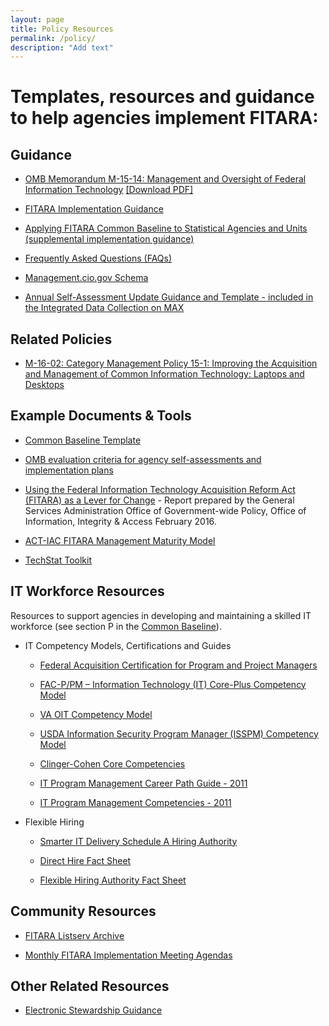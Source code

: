 ```yaml
---
layout: page
title: Policy Resources
permalink: /policy/
description: "Add text"
---
```


# Templates, resources and guidance to help agencies implement FITARA:

## Guidance 
* [OMB Memorandum M-15-14: Management and Oversight of Federal Information Technology](/implementation/#OMB-Memorandum-M-15-14) [[Download PDF]](https://www.whitehouse.gov/sites/default/files/omb/memoranda/2015/m-15-14.pdf)

* [FITARA Implementation Guidance](/implementation)

* [Applying FITARA Common Baseline to Statistical Agencies and Units (supplemental implementation guidance)](https://management.cio.gov/assets/docs/FITARA_Guidance_Statistical_Agencies_and_Units_OMB.pdf)

* [Frequently Asked Questions (FAQs)](/faq)

* [Management.cio.gov Schema](/schema) 

* [Annual Self-Assessment Update Guidance and Template - included in the Integrated Data Collection on MAX](https://community.max.gov/pages/viewpage.action?pageId=658905902)

## Related Policies

* [M-16-02: Category Management Policy 15-1: Improving the Acquisition and Management of Common Information Technology: Laptops and Desktops](https://www.whitehouse.gov/sites/default/files/omb/memoranda/2016/m-16-02.pdf)

## Example Documents & Tools
* [Common Baseline Template](/assets/docs/Appendix%20C%20-%20Self%20Assessment%20Template%20(6).docx?raw=true)

* [OMB evaluation criteria for agency self-assessments and implementation plans](/assets/docs/FITARA_Agency_Submission_Scoresheet%20(9).docx?raw=true) 

* [Using the Federal Information Technology Acquisition Reform Act (FITARA) as a Lever for Change](/assets/docs/Using.FITARA.as.a.Lever.for.Change.GSA.OGP.Report.pdf) - Report prepared by the General Services Administration Office of Government-wide Policy, Office of Information, Integrity & Access February 2016.

* [ACT-IAC FITARA Management Maturity Model](https://actiac.org/groups/document/fitara-it-management-maturity-model)

* [TechStat Toolkit](https://cio.gov/drivingvalue/techstat/browse-toolkit/)

## IT Workforce Resources 
Resources to support agencies in developing and maintaining a skilled IT workforce (see section P in the [Common Baseline](/implementation/#Attachment-A)).

* IT Competency Models, Certifications and Guides
  * [Federal Acquisition Certification for Program and Project Managers](https://www.fai.gov/drupal/certification/fac-ppm-certification-requirements)
  
  * [FAC-P/PM – Information Technology (IT) Core-Plus Competency Model](https://www.fai.gov/drupal/sites/default/files/FAC-PPM-IT%20Comp%20Final%20v24_26Sep13.pdf)
  
  * [VA OIT Competency Model](/assets/docs/VA%20OIT%20Competency%20Model%20Reference%20Guide_EXTERNAL.docx?raw=true)
  
  * [USDA Information Security Program Manager (ISSPM) Competency Model](/assets/docs/ISSPM%20Competency%20Model%2010-7-2015.pdf)
  
  * [Clinger-Cohen Core Competencies](https://cio.gov/cio-council-releases-updated-clinger-cohen-core-competencies-learning-objectives/) 
  
  * [IT Program Management Career Path Guide - 2011](/assets/docs/IT%20Program%20Management%20Career%20Path%20Guide%20(1).pdf)
  
  * [IT Program Management Competencies - 2011](https://www.chcoc.gov/content/competency-model-it-program-management)

* Flexible Hiring 
  * [Smarter IT Delivery Schedule A Hiring Authority](https://www.chcoc.gov/content/smarter-it-delivery-schedule-hiring-authority) 
  
  * [Direct Hire Fact Sheet](/assets/docs/Direct_Hire_Fact_Sheet%20(2).pdf)
  
  * [Flexible Hiring Authority Fact Sheet](/assets/docs/Fact_Sheet-Hiring_Flexibilities%20(2).pdf)

## Community Resources 
* [FITARA Listserv Archive](http://listserv.gsa.gov/cgi-bin/wa.exe?A0=FITARA)

* [Monthly FITARA Implementation Meeting Agendas](/community)

## Other Related Resources

* [Electronic Stewardship Guidance](https://www.fedcenter.gov/programs/electronics/)



